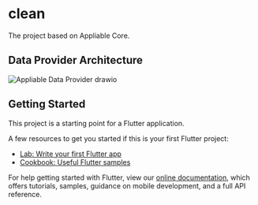 # clean

The project based on Appliable Core.

## Data Provider Architecture

![Appliable Data Provider drawio](https://user-images.githubusercontent.com/10762970/140954453-f0746180-f42b-4f36-8fb1-04e4e5de9495.png)


## Getting Started

This project is a starting point for a Flutter application.

A few resources to get you started if this is your first Flutter project:

- [Lab: Write your first Flutter app](https://flutter.dev/docs/get-started/codelab)
- [Cookbook: Useful Flutter samples](https://flutter.dev/docs/cookbook)

For help getting started with Flutter, view our
[online documentation](https://flutter.dev/docs), which offers tutorials,
samples, guidance on mobile development, and a full API reference.
